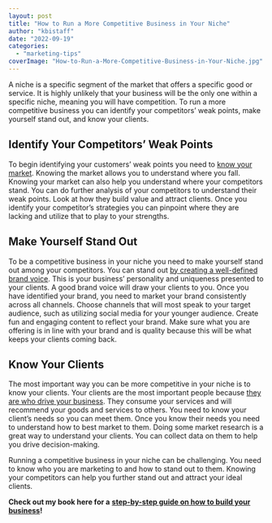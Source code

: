 ```yaml
---
layout: post
title: "How to Run a More Competitive Business in Your Niche"
author: "kbistaff"
date: "2022-09-19"
categories: 
  - "marketing-tips"
coverImage: "How-to-Run-a-More-Competitive-Business-in-Your-Niche.jpg"
---
```


A niche is a specific segment of the market that offers a specific good or service. It is highly unlikely that your business will be the only one within a specific niche, meaning you will have competition. To run a more competitive business you can identify your competitors’ weak points, make yourself stand out, and know your clients.

## **Identify Your Competitors’ Weak Points**

To begin identifying your customers’ weak points you need to [know your market](https://kalibrate.com/insights/blog/network-transformation/offering-gaps/). Knowing the market allows you to understand where you fall. Knowing your market can also help you understand where your competitors stand. You can do further analysis of your competitors to understand their weak points. Look at how they build value and attract clients. Once you identify your competitor’s strategies you can pinpoint where they are lacking and utilize that to play to your strengths.

## **Make Yourself Stand Out**

To be a competitive business in your niche you need to make yourself stand out among your competitors. You can stand out [by creating a well-defined brand voice](https://blog.finchbrands.com/what-is-brand-voice). This is your business’ personality and uniqueness presented to your clients. A good brand voice will draw your clients to you. Once you have identified your brand, you need to market your brand consistently across all channels. Choose channels that will most speak to your target audience, such as utilizing social media for your younger audience. Create fun and engaging content to reflect your brand. Make sure what you are offering is in line with your brand and is quality because this will be what keeps your clients coming back.

## **Know Your Clients**

The most important way you can be more competitive in your niche is to know your clients. Your clients are the most important people because [they are who drive your business](https://www.vezadigital.com/post/why-is-it-important-to-know-your-customer). They consume your services and will recommend your goods and services to others. You need to know your client’s needs so you can meet them. Once you know their needs you need to understand how to best market to them. Doing some market research is a great way to understand your clients. You can collect data on them to help you drive decision-making.

Running a competitive business in your niche can be challenging. You need to know who you are marketing to and how to stand out to them. Knowing your competitors can help you further stand out and attract your ideal clients.

**Check out my book here for a** [**step-by-step guide on how to build your business**](https://blog.finchbrands.com/what-is-brand-voice)**!**
